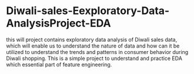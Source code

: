 # Diwali-sales-Eexploratory-Data-AnalysisProject-EDA
this will project contains exploratory data analysis of Diwali sales data, which will enable us to understand the nature of data and how can it be utilized to understand the trends and patterns in consumer behavior during Diwali shopping. This is a simple project to understand and practice EDA which essential part of feature engineering. 
